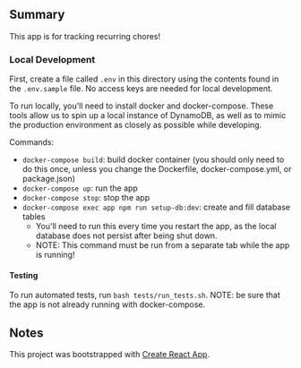 ## Summary
This app is for tracking recurring chores!

### Local Development
First, create a file called `.env` in this directory using the contents found in the `.env.sample` file. No access keys are needed for local development.

To run locally, you'll need to install docker and docker-compose. These tools allow us to spin up a local instance of DynamoDB, as well as to mimic the production environment as closely as possible while developing.

Commands:
- `docker-compose build`: build docker container (you should only need to do this once, unless you change the Dockerfile, docker-compose.yml, or package.json)
- `docker-compose up`: run the app
- `docker-compose stop`: stop the app
- `docker-compose exec app npm run setup-db:dev`: create and fill database tables
    - You'll need to run this every time you restart the app, as the local database does not persist after being shut down.
    - NOTE: This command must be run from a separate tab while the app is running!

#### Testing
To run automated tests, run `bash tests/run_tests.sh`.
NOTE: be sure that the app is not already running with docker-compose.

## Notes
This project was bootstrapped with [Create React App](https://github.com/facebook/create-react-app).
